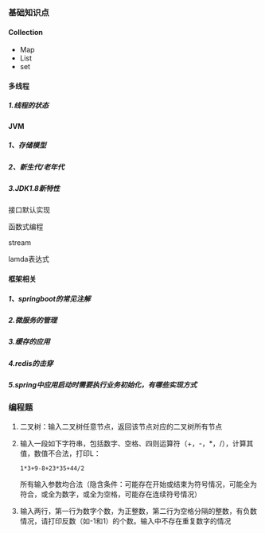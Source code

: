 ### 基础知识点

#### Collection

- Map
- List
- set

#### 多线程

##### 1.线程的状态





#### JVM

##### 1、存储模型

##### 2、新生代/老年代

##### 3.JDK1.8新特性

接口默认实现

函数式编程

stream

lamda表达式





#### 框架相关

##### 1、springboot的常见注解

##### 2.微服务的管理

##### 3.缓存的应用

##### 4.redis的击穿

##### 5.spring中应用启动时需要执行业务初始化，有哪些实现方式







### 编程题

1. 二叉树：输入二叉树任意节点，返回该节点对应的二叉树所有节点

2. 输入一段如下字符串，包括数字、空格、四则运算符（+，-，*，/），计算其值，数值不合法，打印L：

   ```
   1*3+9-8+23*35+44/2
   ```

   所有输入参数均合法（隐含条件：可能存在开始或结束为符号情况，可能全为符合，或全为数字，或全为空格，可能存在连续符号情况）

3. 输入两行，第一行为数字个数，为正整数，第二行为空格分隔的整数，有负数情况，请打印反数（如-1和1）的个数。输入中不存在重复数字的情况

